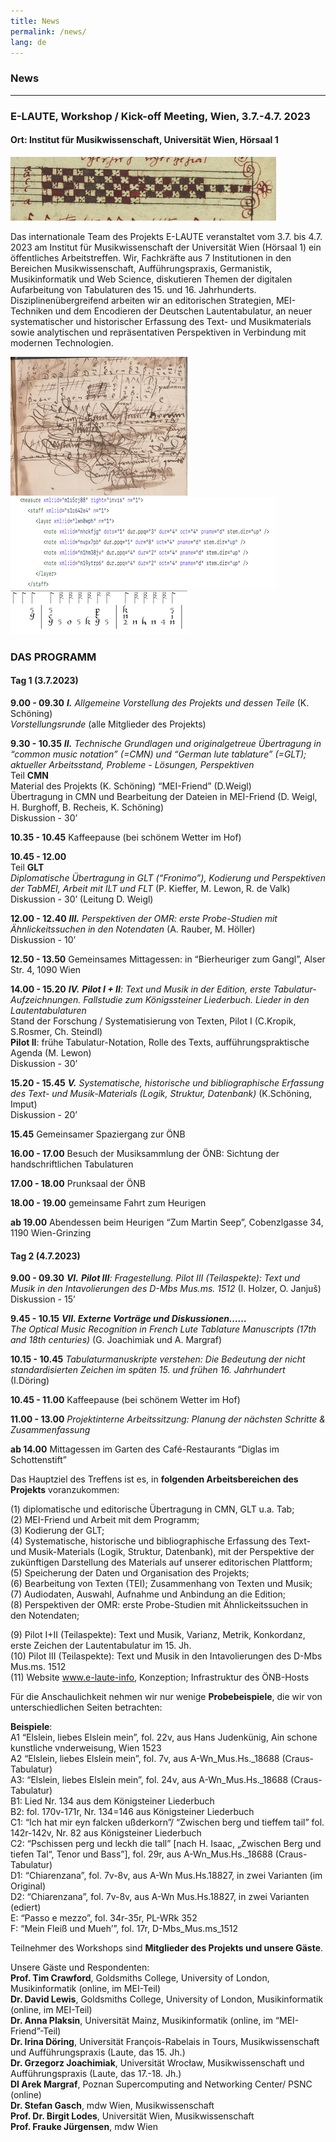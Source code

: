 ```yaml
---
title: News
permalink: /news/
lang: de
---
```

### News
___
### E-LAUTE, Workshop / Kick-off Meeting, Wien, 3.7.-4.7. 2023
#### Ort: Institut für Musikwissenschaft, Universität Wien, Hörsaal 1

<img class="left blend" src="/assets/img/1400_frg.png"/>

Das internationale Team des Projekts E-LAUTE veranstaltet vom 3.7. bis 4.7. 2023 am Institut für Musikwissenschaft der Universität Wien (Hörsaal 1) ein öffentliches Arbeitstreffen. Wir, Fachkräfte aus 7 Institutionen in den Bereichen Musikwissenschaft, Aufführungspraxis, Germanistik, Musikinformatik und Web Science, diskutieren Themen der digitalen Aufarbeitung von Tabulaturen des 15. und 16. Jahrhunderts. Disziplinenübergreifend arbeiten wir an editorischen Strategien, MEI-Techniken und dem Encodieren der Deutschen Lautentabulatur, an neuer systematischer und historischer Erfassung des Text- und Musikmaterials sowie analytischen und repräsentativen Perspektiven in Verbindung mit modernen Technologien. 

<img class="inline" src="/assets/img/Craus_03.png" title="A-Wn Mus.Hs. 18688, fol. 26r"/> 
<img class="inline" src="/assets/img/xml_Bild_01.png"/>
<img class="inline" src="/assets/img/GLT_Bild_02.png"/>

### DAS PROGRAMM
#### Tag 1 (3.7.2023)
**9.00 - 09.30** _**I.** Allgemeine Vorstellung des Projekts und dessen Teile_ (K. Schöning)  
_Vorstellungsrunde_ (alle Mitglieder des Projekts)    

**9.30 - 10.35** _**II.** Technische Grundlagen und originalgetreue Übertragung in “common music notation” (=CMN) und “German lute tablature” (=GLT); aktueller Arbeitsstand, Probleme - Lösungen, Perspektiven_   
Teil **CMN**  
Material des Projekts (K. Schöning)
“MEI-Friend” (D.Weigl)  
Übertragung in CMN und Bearbeitung der Dateien in MEI-Friend (D. Weigl, H. Burghoff, B. Recheis, K. Schöning)   
Diskussion - 30’  

**10.35 - 10.45** Kaffeepause (bei schönem Wetter im Hof)  

**10.45 - 12.00**  
Teil **GLT**   
_Diplomatische Übertragung in GLT (“Fronimo”), Kodierung und Perspektiven der TabMEI, Arbeit mit ILT und FLT_ (P. Kieffer, M. Lewon, R. de Valk)   
Diskussion - 30’ (Leitung D. Weigl)   

**12.00 - 12.40** _**III.** Perspektiven der OMR: erste Probe-Studien mit Ähnlickeitssuchen in den Notendaten_ (A. Rauber, M. Höller)  
Diskussion - 10’   

**12.50 - 13.50** Gemeinsames Mittagessen: in “Bierheuriger zum Gangl”, Alser Str. 4, 1090 Wien  

**14.00 - 15.20** _**IV.** **Pilot I + II**: Text und Musik in der Edition, erste Tabulatur-Aufzeichnungen. Fallstudie zum Königssteiner Liederbuch. Lieder in den Lautentabulaturen_  
Stand der Forschung / Systematisierung von Texten, Pilot I (C.Kropik, S.Rosmer, Ch. Steindl)  
**Pilot II**: frühe Tabulatur-Notation, Rolle des Texts, aufführungspraktische Agenda (M. Lewon)  
Diskussion - 30’  

**15.20 - 15.45** _**V.** Systematische, historische und bibliographische Erfassung des Text- und Musik-Materials (Logik, Struktur, Datenbank)_  (K.Schöning, Imput)  
Diskussion - 20’  

**15.45** Gemeinsamer Spaziergang zur ÖNB   

**16.00 - 17.00** Besuch der Musiksammlung der ÖNB: Sichtung der handschriftlichen Tabulaturen   

**17.00 - 18.00** Prunksaal der ÖNB   

**18.00 - 19.00** gemeinsame Fahrt zum Heurigen  

**ab 19.00**  Abendessen beim Heurigen “Zum Martin Seep”, Cobenzlgasse 34, 1190 Wien-Grinzing    

#### Tag 2 (4.7.2023)  
**9.00 - 09.30** _**VI.** **Pilot III**: Fragestellung. Pilot III (Teilaspekte): Text und Musik in den Intavolierungen des D-Mbs Mus.ms. 1512_ (I. Holzer, O. Janjuš)  
Diskussion - 15’  

**9.45 - 10.15** _**VII. Externe Vorträge und Diskussionen……**_  
_The Optical Music Recognition in French Lute Tablature Manuscripts (17th and 18th centuries)_ (G. Joachimiak und A. Margraf)   

**10.15 - 10.45** _Tabulaturmanuskripte verstehen: Die Bedeutung der nicht standardisierten Zeichen im späten 15. und frühen 16. Jahrhundert_ (I.Döring)   

**10.45 - 11.00** Kaffeepause (bei schönem Wetter im Hof)    

**11.00 - 13.00** _Projektinterne Arbeitssitzung: Planung der nächsten Schritte & Zusammenfassung_  

**ab 14.00** Mittagessen im Garten des Café-Restaurants “Diglas im Schottenstift”  


Das Hauptziel des Treffens ist es, in **folgenden Arbeitsbereichen des Projekts** voranzukommen:  

(1) diplomatische und editorische Übertragung in CMN, GLT u.a. Tab;  
(2) MEI-Friend und Arbeit mit dem Programm;  
(3) Kodierung der GLT;  
(4) Systematische, historische und bibliographische Erfassung des Text- und Musik-Materials (Logik, Struktur, Datenbank), mit der Perspektive der zukünftigen Darstellung des Materials auf unserer editorischen Plattform;  
(5) Speicherung der Daten und Organisation des Projekts;  
(6) Bearbeitung von Texten (TEI); Zusammenhang von Texten und Musik;  
(7) Audiodaten, Auswahl, Aufnahme und Anbindung an die Edition;   
(8) Perspektiven der OMR: erste Probe-Studien mit Ähnlickeitssuchen in den Notendaten;   

(9) Pilot I+II (Teilaspekte): Text und Musik, Varianz, Metrik, Konkordanz, erste Zeichen der Lautentabulatur im 15. Jh.  
(10) Pilot III (Teilaspekte): Text und Musik in den Intavolierungen des D-Mbs Mus.ms. 1512  
(11) Website www.e-laute-info, Konzeption; Infrastruktur des ÖNB-Hosts   

Für die Anschaulichkeit nehmen wir nur wenige **Probebeispiele**, die wir von unterschiedlichen Seiten betrachten:    

**Beispiele**:  
A1 “Elslein, liebes Elslein mein”, fol. 22v, aus Hans Judenkünig, Ain schone kunstliche vnderweisung, Wien 1523  
A2 “Elslein, liebes Elslein mein”, fol. 7v, aus A-Wn_Mus.Hs._18688 (Craus-Tabulatur)  
A3: “Elslein, liebes Elslein mein”, fol. 24v, aus A-Wn_Mus.Hs._18688 (Craus-Tabulatur)  
B1: Lied Nr. 134 aus  dem Königsteiner Liederbuch  
B2: fol. 170v-171r, Nr. 134=146 aus  Königsteiner Liederbuch  
C1: “Ich hat mir eyn falcken ußderkorn”/ “Zwischen berg und tieffem tail” fol. 142r-142v, Nr. 82 aus  Königsteiner Liederbuch  
C2: “Pschissen perg und leckh die tall” [nach H. Isaac, „Zwischen Berg und tiefen Tal“, Tenor und Bass”], fol. 29r, aus A-Wn_Mus.Hs._18688 (Craus-Tabulatur)  
D1: “Chiarenzana”, fol. 7v-8v, aus A-Wn Mus.Hs.18827, in zwei Varianten (im Original)  
D2:  “Chiarenzana”, fol. 7v-8v, aus A-Wn Mus.Hs.18827, in zwei Varianten (ediert)  
E: “Passo e mezzo”, fol. 34r-35r, PL-WRk 352   
F: “Mein Fleiß und Mueh’”, fol. 17r, D-Mbs_Mus.ms_1512  

Teilnehmer des Workshops sind **Mitglieder des Projekts und unsere Gäste**.

Unsere Gäste und Respondenten:  
**Prof. Tim Crawford**, Goldsmiths College, University of  London, Musikinformatik (online, im MEI-Teil)  
**Dr. David Lewis**, Goldsmiths College, University of  London, Musikinformatik (online, im MEI-Teil)  
**Dr. Anna Plaksin**, Universität Mainz, Musikinformatik (online, im “MEI-Friend”-Teil)  
**Dr. Irina Döring**, Universität François-Rabelais in Tours, Musikwissenschaft und Aufführungspraxis (Laute, das 15. Jh.)  
**Dr. Grzegorz Joachimiak**, Universität Wrocław, Musikwissenschaft und Aufführungspraxis (Laute, das 17.-18. Jh.)  
**DI Arek Margraf**, Poznan Supercomputing and Networking Center/ PSNC (online)  
**Dr. Stefan Gasch**, mdw Wien, Musikwissenschaft  
**Prof. Dr. Birgit Lodes**, Universität Wien, Musikwissenschaft  
**Prof. Frauke Jürgensen**, mdw Wien    













